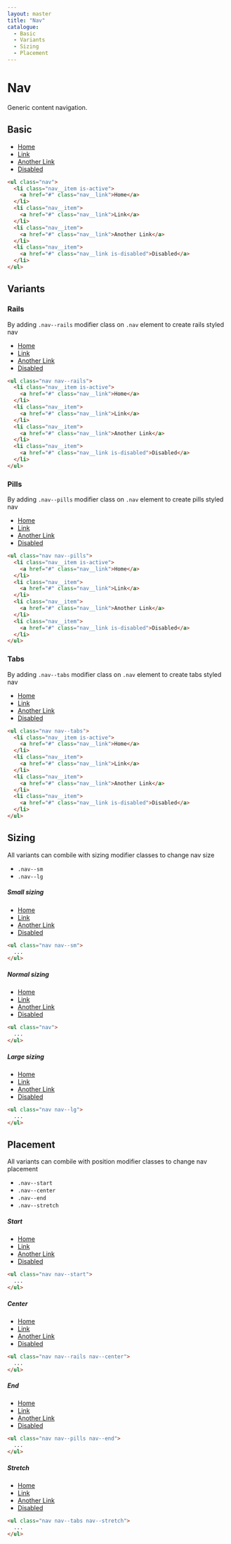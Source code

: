 ```yaml
---
layout: master
title: "Nav"
catalogue:
  - Basic
  - Variants
  - Sizing
  - Placement
---
```


# Nav

Generic content navigation.

## Basic

<ul class="nav mb-5">
  <li class="nav__item is-active">
    <a href="#" class="nav__link">Home</a>
  </li>
  <li class="nav__item">
    <a href="#" class="nav__link">Link</a>
  </li>
  <li class="nav__item">
    <a href="#" class="nav__link">Another Link</a>
  </li>
  <li class="nav__item">
    <a href="#" class="nav__link is-disabled">Disabled</a>
  </li>
</ul>

```html
<ul class="nav">
  <li class="nav__item is-active">
    <a href="#" class="nav__link">Home</a>
  </li>
  <li class="nav__item">
    <a href="#" class="nav__link">Link</a>
  </li>
  <li class="nav__item">
    <a href="#" class="nav__link">Another Link</a>
  </li>
  <li class="nav__item">
    <a href="#" class="nav__link is-disabled">Disabled</a>
  </li>
</ul>
```

## Variants

### Rails

By adding `.nav--rails` modifier class on `.nav` element to create rails styled nav

<ul class="nav nav--rails mb-5">
  <li class="nav__item is-active">
    <a href="#" class="nav__link">Home</a>
  </li>
  <li class="nav__item">
    <a href="#" class="nav__link">Link</a>
  </li>
  <li class="nav__item">
    <a href="#" class="nav__link">Another Link</a>
  </li>
  <li class="nav__item">
    <a href="#" class="nav__link is-disabled">Disabled</a>
  </li>
</ul>

```html
<ul class="nav nav--rails">
  <li class="nav__item is-active">
    <a href="#" class="nav__link">Home</a>
  </li>
  <li class="nav__item">
    <a href="#" class="nav__link">Link</a>
  </li>
  <li class="nav__item">
    <a href="#" class="nav__link">Another Link</a>
  </li>
  <li class="nav__item">
    <a href="#" class="nav__link is-disabled">Disabled</a>
  </li>
</ul>
```

### Pills

By adding `.nav--pills` modifier class on `.nav` element to create pills styled nav

<ul class="nav nav--pills mb-5">
  <li class="nav__item is-active">
    <a href="#" class="nav__link">Home</a>
  </li>
  <li class="nav__item">
    <a href="#" class="nav__link">Link</a>
  </li>
  <li class="nav__item">
    <a href="#" class="nav__link">Another Link</a>
  </li>
  <li class="nav__item">
    <a href="#" class="nav__link is-disabled">Disabled</a>
  </li>
</ul>

```html
<ul class="nav nav--pills">
  <li class="nav__item is-active">
    <a href="#" class="nav__link">Home</a>
  </li>
  <li class="nav__item">
    <a href="#" class="nav__link">Link</a>
  </li>
  <li class="nav__item">
    <a href="#" class="nav__link">Another Link</a>
  </li>
  <li class="nav__item">
    <a href="#" class="nav__link is-disabled">Disabled</a>
  </li>
</ul>
```

### Tabs

By adding `.nav--tabs` modifier class on `.nav` element to create tabs styled nav

<ul class="nav nav--tabs mb-5">
  <li class="nav__item is-active">
    <a href="#" class="nav__link">Home</a>
  </li>
  <li class="nav__item">
    <a href="#" class="nav__link">Link</a>
  </li>
  <li class="nav__item">
    <a href="#" class="nav__link">Another Link</a>
  </li>
  <li class="nav__item">
    <a href="#" class="nav__link is-disabled">Disabled</a>
  </li>
</ul>

```html
<ul class="nav nav--tabs">
  <li class="nav__item is-active">
    <a href="#" class="nav__link">Home</a>
  </li>
  <li class="nav__item">
    <a href="#" class="nav__link">Link</a>
  </li>
  <li class="nav__item">
    <a href="#" class="nav__link">Another Link</a>
  </li>
  <li class="nav__item">
    <a href="#" class="nav__link is-disabled">Disabled</a>
  </li>
</ul>
```

## Sizing

All variants can combile with sizing modifier classes to change nav size

- `.nav--sm`
- `.nav--lg`

##### Small sizing

<ul class="nav nav--sm mb-5">
  <li class="nav__item">
    <a href="#" class="nav__link">Home</a>
  </li>
  <li class="nav__item">
    <a href="#" class="nav__link">Link</a>
  </li>
  <li class="nav__item">
    <a href="#" class="nav__link">Another Link</a>
  </li>
  <li class="nav__item">
    <a href="#" class="nav__link is-disabled">Disabled</a>
  </li>
</ul>

```html
<ul class="nav nav--sm">
  ...
</ul>
```

##### Normal sizing

<ul class="nav mb-5">
  <li class="nav__item">
    <a href="#" class="nav__link">Home</a>
  </li>
  <li class="nav__item">
    <a href="#" class="nav__link">Link</a>
  </li>
  <li class="nav__item">
    <a href="#" class="nav__link">Another Link</a>
  </li>
  <li class="nav__item">
    <a href="#" class="nav__link is-disabled">Disabled</a>
  </li>
</ul>

```html
<ul class="nav">
  ...
</ul>
```

##### Large sizing

<ul class="nav nav--lg mb-5">
  <li class="nav__item">
    <a href="#" class="nav__link">Home</a>
  </li>
  <li class="nav__item">
    <a href="#" class="nav__link">Link</a>
  </li>
  <li class="nav__item">
    <a href="#" class="nav__link">Another Link</a>
  </li>
  <li class="nav__item">
    <a href="#" class="nav__link is-disabled">Disabled</a>
  </li>
</ul>

```html
<ul class="nav nav--lg">
  ...
</ul>
```

## Placement

All variants can combile with position modifier classes to change nav placement

- `.nav--start`
- `.nav--center`
- `.nav--end`
- `.nav--stretch`

##### Start

<ul class="nav nav--start mb-5">
  <li class="nav__item">
    <a href="#" class="nav__link">Home</a>
  </li>
  <li class="nav__item">
    <a href="#" class="nav__link">Link</a>
  </li>
  <li class="nav__item">
    <a href="#" class="nav__link">Another Link</a>
  </li>
  <li class="nav__item">
    <a href="#" class="nav__link is-disabled">Disabled</a>
  </li>
</ul>

```html
<ul class="nav nav--start">
  ...
</ul>
```

##### Center

<ul class="nav nav--rails nav--center mb-5">
  <li class="nav__item is-active">
    <a href="#" class="nav__link">Home</a>
  </li>
  <li class="nav__item">
    <a href="#" class="nav__link">Link</a>
  </li>
  <li class="nav__item">
    <a href="#" class="nav__link">Another Link</a>
  </li>
  <li class="nav__item">
    <a href="#" class="nav__link is-disabled">Disabled</a>
  </li>
</ul>

```html
<ul class="nav nav--rails nav--center">
  ...
</ul>
```

##### End

<ul class="nav nav--pills nav--end mb-5">
  <li class="nav__item is-active">
    <a href="#" class="nav__link">Home</a>
  </li>
  <li class="nav__item">
    <a href="#" class="nav__link">Link</a>
  </li>
  <li class="nav__item">
    <a href="#" class="nav__link">Another Link</a>
  </li>
  <li class="nav__item">
    <a href="#" class="nav__link is-disabled">Disabled</a>
  </li>
</ul>

```html
<ul class="nav nav--pills nav--end">
  ...
</ul>
```

##### Stretch

<ul class="nav nav--tabs nav--stretch mb-5">
  <li class="nav__item is-active">
    <a href="#" class="nav__link">Home</a>
  </li>
  <li class="nav__item">
    <a href="#" class="nav__link">Link</a>
  </li>
  <li class="nav__item">
    <a href="#" class="nav__link">Another Link</a>
  </li>
  <li class="nav__item">
    <a href="#" class="nav__link is-disabled">Disabled</a>
  </li>
</ul>

```html
<ul class="nav nav--tabs nav--stretch">
  ...
</ul>
```
